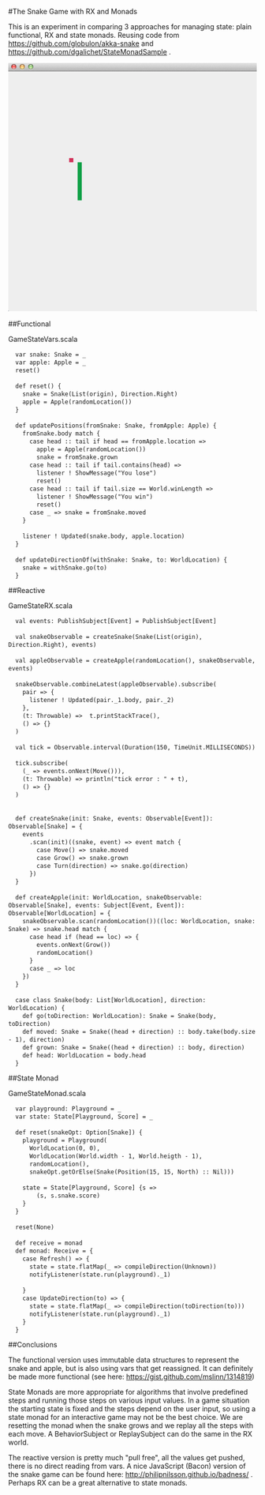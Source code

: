 #The Snake Game with RX and Monads

This is an experiment in comparing 3 approaches for managing state: plain functional, RX and state monads. Reusing code
from https://github.com/globulon/akka-snake and https://github.com/dgalichet/StateMonadSample .

![ ](screenshot.png)

##Functional

GameStateVars.scala

      var snake: Snake = _
      var apple: Apple = _
      reset()

      def reset() {
        snake = Snake(List(origin), Direction.Right)
        apple = Apple(randomLocation())
      }

      def updatePositions(fromSnake: Snake, fromApple: Apple) {
        fromSnake.body match {
          case head :: tail if head == fromApple.location =>
            apple = Apple(randomLocation())
            snake = fromSnake.grown
          case head :: tail if tail.contains(head) =>
            listener ! ShowMessage("You lose")
            reset()
          case head :: tail if tail.size == World.winLength =>
            listener ! ShowMessage("You win")
            reset()
          case _ => snake = fromSnake.moved
        }

        listener ! Updated(snake.body, apple.location)
      }

      def updateDirectionOf(withSnake: Snake, to: WorldLocation) {
        snake = withSnake.go(to)
      }

##Reactive

GameStateRX.scala

      val events: PublishSubject[Event] = PublishSubject[Event]

      val snakeObservable = createSnake(Snake(List(origin), Direction.Right), events)

      val appleObservable = createApple(randomLocation(), snakeObservable, events)

      snakeObservable.combineLatest(appleObservable).subscribe(
        pair => {
          listener ! Updated(pair._1.body, pair._2)
        },
        (t: Throwable) =>  t.printStackTrace(),
        () => {}
      )

      val tick = Observable.interval(Duration(150, TimeUnit.MILLISECONDS))

      tick.subscribe(
        (_ => events.onNext(Move())),
        (t: Throwable) => println("tick error : " + t),
        () => {}
      )


      def createSnake(init: Snake, events: Observable[Event]): Observable[Snake] = {
        events
          .scan(init)((snake, event) => event match {
            case Move() => snake.moved
            case Grow() => snake.grown
            case Turn(direction) => snake.go(direction)
          })
      }

      def createApple(init: WorldLocation, snakeObservable: Observable[Snake], events: Subject[Event, Event]): Observable[WorldLocation] = {
        snakeObservable.scan(randomLocation())((loc: WorldLocation, snake: Snake) => snake.head match {
          case head if (head == loc) => {
            events.onNext(Grow())
            randomLocation()
          }
          case _ => loc
        })
      }

      case class Snake(body: List[WorldLocation], direction: WorldLocation) {
        def go(toDirection: WorldLocation): Snake = Snake(body, toDirection)
        def moved: Snake = Snake((head + direction) :: body.take(body.size - 1), direction)
        def grown: Snake = Snake((head + direction) :: body, direction)
        def head: WorldLocation = body.head
      }

##State Monad

GameStateMonad.scala

      var playground: Playground = _
      var state: State[Playground, Score] = _

      def reset(snakeOpt: Option[Snake]) {
        playground = Playground(
          WorldLocation(0, 0),
          WorldLocation(World.width - 1, World.heigth - 1),
          randomLocation(),
          snakeOpt.getOrElse(Snake(Position(15, 15, North) :: Nil)))

        state = State[Playground, Score] {s =>
            (s, s.snake.score)
        }
      }

      reset(None)

      def receive = monad
      def monad: Receive = {
        case Refresh() => {
          state = state.flatMap(_ => compileDirection(Unknown))
          notifyListener(state.run(playground)._1)

        }
        case UpdateDirection(to) => {
          state = state.flatMap(_ => compileDirection(toDirection(to)))
          notifyListener(state.run(playground)._1)
        }
      }
##Conclusions

The functional version uses immutable data structures to represent the snake and apple, but is also using vars that
get reassigned. It can definitely be made more functional (see here: https://gist.github.com/mslinn/1314819)

State Monads are more appropriate for algorithms that involve predefined steps and running those steps on various
input values. In a game situation the starting state is fixed and the steps depend on the user input, so using a
state monad for an interactive game may not be the best choice. We are resetting the monad when the snake grows and
we replay all the steps  with each move. A BehaviorSubject or ReplaySubject can do the same in the RX world.

The reactive version is pretty much "pull free", all the values get pushed, there is no direct reading from vars.
A nice JavaScript (Bacon) version  of the snake game can be found here: http://philipnilsson.github.io/badness/ .
Perhaps RX can be a great alternative to state monads.